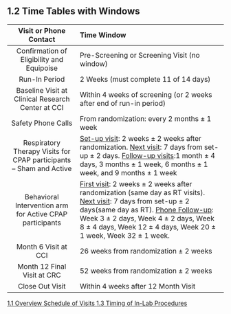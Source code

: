 ## 1.2 Time Tables with Windows

| Visit or Phone Contact     | Time Window |
|:--------------------------:|:-----------|
| Confirmation of Eligibility and Equipoise | Pre-Screening or Screening Visit (no window) |
| Run-In Period | 2 Weeks (must complete 11 of 14 days) |
| Baseline Visit at Clinical Research Center at CCI | Within 4 weeks of screening (or 2 weeks after end of run-in period) |
| Safety Phone Calls | From randomization: every 2 months ± 1 week |
| Respiratory Therapy Visits for CPAP participants – Sham and Active | <u>Set-up visit</u>:  2 weeks  ± 2 weeks after randomization. <u>Next visit</u>: 7 days from set-up ± 2 days. <u>Follow-up visits</u>:1 month ± 4 days, 3 months  ± 1 week, 6 months ± 1 week, and 9 months ± 1 week |
| Behavioral Intervention arm for Active CPAP participants | <u>First visit</u>:  2 weeks  ± 2 weeks after randomization (same day as RT visits). <u>Next visit</u>: 7 days from set-up ± 2 days(same day as RT). <u>Phone Follow-up</u>: Week 3 ± 2 days, Week 4 ± 2 days, Week 8 ± 4 days, Week 12 ± 4 days, Week 20 ± 1 week, Week 32 ± 1 week. |
| Month 6 Visit at CCI | 26 weeks from randomization ± 2 weeks |
| Month 12 Final Visit at CRC | 52 weeks from randomization ± 2 weeks |
| Close Out Visit | Within 4 weeks after 12 Month Visit |


<div class="center">
<div class="btn-group">
  <a href=":pages_path:/manuals/schedule-of-visits/1-01-overview.md" class="btn btn-default">
    <span class="glyphicon glyphicon-chevron-left"></span>
    1.1 Overview
  </a>

  <a href=":pages_path:/manuals/schedule-of-visits" class="btn btn-default">
    <span class="glyphicon glyphicon-chevron-up"></span>
    Schedule of Visits
  </a>

  <a href=":pages_path:/manuals/schedule-of-visits/1-03-timing-in-lab-procedures.md" class="btn btn-success">
    1.3 Timing of In-Lab Procedures
    <span class="glyphicon glyphicon-chevron-right"></span>
  </a>
</div>
</div>
